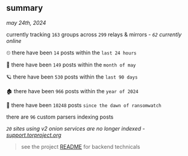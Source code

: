 
## summary
_may 24th, 2024_

currently tracking `163` groups across `299` relays & mirrors - _`62` currently online_

⏲ there have been `14` posts within the `last 24 hours`

🦈 there have been `149` posts within the `month of may`

🪐 there have been `530` posts within the `last 90 days`

🏚 there have been `966` posts within the `year of 2024`

🦕 there have been `10248` posts `since the dawn of ransomwatch`

there are `96` custom parsers indexing posts

_`20` sites using v2 onion services are no longer indexed - [support.torproject.org](https://support.torproject.org/onionservices/v2-deprecation/)_

> see the project [README](https://github.com/joshhighet/ransomwatch#ransomwatch--) for backend technicals
